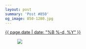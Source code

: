 ```yaml
---
layout: post
summary: 'Post #850'
og_image: 850-1280.jpg
---
```


<p>
 <time>
  <a href="/850">
   {{ page.date | date: "%B %-d, %Y" }}
  </a>
 </time>
 <a href="/850">
  <figure data-taken="6/3/2019">
   <img sizes="(min-width: 700px) 50vw, calc(100vw - 2rem)" src="{{ site.assets_url }}/850-640.jpg" srcset="{{ site.assets_url }}/850-320.jpg 320w, {{ site.assets_url }}/850-640.jpg 640w, {{ site.assets_url }}/850-960.jpg 960w, {{ site.assets_url }}/850-1280.jpg 1280w"/>
  </figure>
 </a>
</p>
